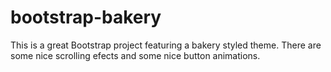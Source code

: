 # bootstrap-bakery
This is a great Bootstrap project featuring a bakery styled theme. There are some nice scrolling efects and some nice button animations.
